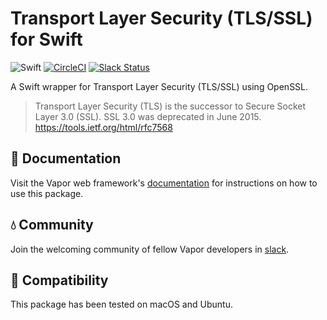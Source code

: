 # Transport Layer Security (TLS/SSL) for Swift

![Swift](http://img.shields.io/badge/swift-3.1-brightgreen.svg)
[![CircleCI](https://circleci.com/gh/vapor/core.svg?style=shield)](https://circleci.com/gh/vapor/tls)
[![Slack Status](http://vapor.team/badge.svg)](http://vapor.team)

A Swift wrapper for Transport Layer Security (TLS/SSL) using OpenSSL.

> Transport Layer Security (TLS) is the successor to Secure Socket Layer 3.0 (SSL). SSL 3.0 was deprecated in June 2015.
> https://tools.ietf.org/html/rfc7568

## 📖 Documentation

Visit the Vapor web framework's [documentation](http://docs.vapor.codes) for instructions on how to use this package.

## 💧 Community

Join the welcoming community of fellow Vapor developers in [slack](http://vapor.team).

## 🔧 Compatibility

This package has been tested on macOS and Ubuntu.
